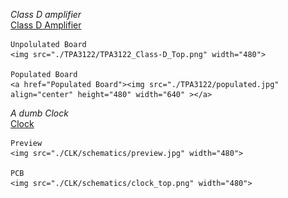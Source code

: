 _Class D amplifier_    
[Class D Amplifier](hardware/TPA3122/)   

    Unpolulated Board   
    <img src="./TPA3122/TPA3122_Class-D_Top.png" width="480">   
    
    Populated Board   
    <a href="Populated Board"><img src="./TPA3122/populated.jpg" align="center" height="480" width="640" ></a>

_A dumb Clock_    
[Clock](hardware/CLK/)   
 
    Preview   
    <img src="./CLK/schematics/preview.jpg" width="480">   
    
    PCB   
    <img src="./CLK/schematics/clock_top.png" width="480">   

